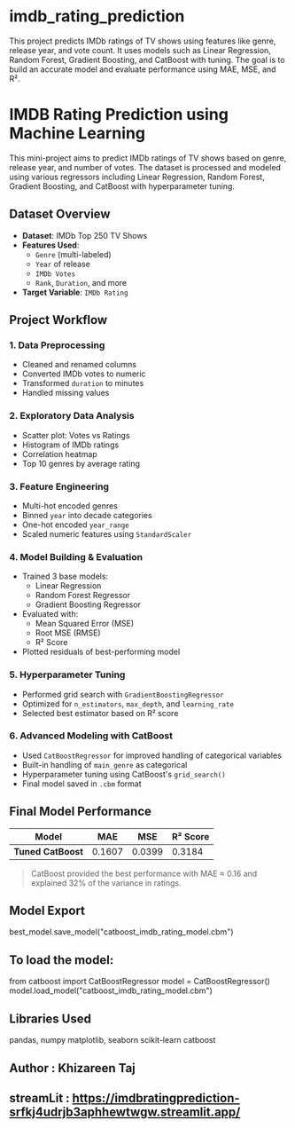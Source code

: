 # imdb_rating_prediction
This project predicts IMDb ratings of TV shows using features like genre, release year, and vote count. It uses models such as Linear Regression, Random Forest, Gradient Boosting, and CatBoost with tuning. The goal is to build an accurate model and evaluate performance using MAE, MSE, and R².

# IMDB Rating Prediction using Machine Learning
This mini-project aims to predict IMDb ratings of TV shows based on genre, release year, and number of votes. The dataset is processed and modeled using various regressors including Linear Regression, Random Forest, Gradient Boosting, and CatBoost with hyperparameter tuning.

## Dataset Overview

- **Dataset**: IMDb Top 250 TV Shows
- **Features Used**:
  - `Genre` (multi-labeled)
  - `Year` of release
  - `IMDb Votes`
  - `Rank`, `Duration`, and more
- **Target Variable**: `IMDb Rating`

## Project Workflow

### 1. Data Preprocessing
- Cleaned and renamed columns
- Converted IMDb votes to numeric
- Transformed `duration` to minutes
- Handled missing values

### 2. Exploratory Data Analysis
- Scatter plot: Votes vs Ratings
- Histogram of IMDb ratings
- Correlation heatmap
- Top 10 genres by average rating

### 3. Feature Engineering
- Multi-hot encoded genres
- Binned `year` into decade categories
- One-hot encoded `year_range`
- Scaled numeric features using `StandardScaler`

### 4. Model Building & Evaluation
- Trained 3 base models:
  - Linear Regression
  - Random Forest Regressor
  - Gradient Boosting Regressor
- Evaluated with:
  - Mean Squared Error (MSE)
  - Root MSE (RMSE)
  - R² Score
- Plotted residuals of best-performing model

### 5. Hyperparameter Tuning
- Performed grid search with `GradientBoostingRegressor`
- Optimized for `n_estimators`, `max_depth`, and `learning_rate`
- Selected best estimator based on R² score

### 6. Advanced Modeling with CatBoost
- Used `CatBoostRegressor` for improved handling of categorical variables
- Built-in handling of `main_genre` as categorical
- Hyperparameter tuning using CatBoost's `grid_search()`
- Final model saved in `.cbm` format

## Final Model Performance

| Model                | MAE   | MSE   | R² Score |
|---------------------|-------|-------|----------|
| **Tuned CatBoost**  | 0.1607| 0.0399| 0.3184   |

> CatBoost provided the best performance with MAE ≈ 0.16 and explained 32% of the variance in ratings.

## Model Export
best_model.save_model("catboost_imdb_rating_model.cbm")

## To load the model:
from catboost import CatBoostRegressor
model = CatBoostRegressor()
model.load_model("catboost_imdb_rating_model.cbm")

## Libraries Used
pandas, numpy
matplotlib, seaborn
scikit-learn
catboost

## Author : Khizareen Taj

## streamLit : https://imdbratingprediction-srfkj4udrjb3aphhewtwgw.streamlit.app/
